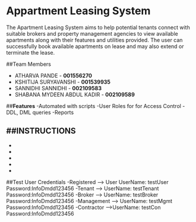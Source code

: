 # Appartment Leasing System
The Apartment Leasing System aims to help potential tenants connect with suitable brokers and
property management agencies to view available apartments along with their features and
utilities provided. The user can successfully book available apartments on lease and may also
extend or terminate the lease. 

##Team Members
- ATHARVA PANDE - **001556270**
- KSHITIJA SURYAVANSHI - **001539935**
- SANNIDHI SANNIDHI - **002109583** 
- SHABANA MYDEEN ABDUL KADIR - **002109589**

##**Features**
-Automated with scripts
-User Roles for for Access Control
-DDL, DML queries
-Reports

##**INSTRUCTIONS**
-
-
-
-
-
-

##Test User Credentials
-Registered --> User UserName: testUser Password:InfoDmdd123456
-Tenant --> UserName: testTenant Password:InfoDmdd123456
-Broker --> UserName: testBroker Password:InfoDmdd123456
-Management --> UserName: testMgmt Password:InfoDmdd123456
-Contractor -->UserName: testCon Password:InfoDmdd123456
